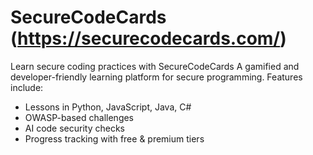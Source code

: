 # SecureCodeCards (https://securecodecards.com/)
Learn secure coding practices with SecureCodeCards
A gamified and developer-friendly learning platform for secure programming. Features include:
- Lessons in Python, JavaScript, Java, C#
- OWASP-based challenges
- AI code security checks
- Progress tracking with free & premium tiers
